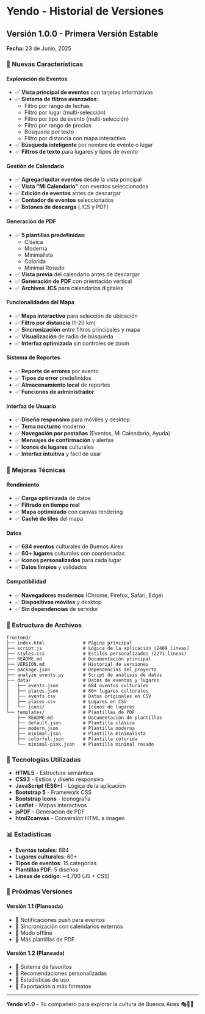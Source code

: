 # Yendo - Historial de Versiones

## Versión 1.0.0 - Primera Versión Estable

**Fecha:** 23 de Junio, 2025

### 🎉 Nuevas Características

#### Exploración de Eventos
- ✅ **Vista principal de eventos** con tarjetas informativas
- ✅ **Sistema de filtros avanzados**:
  - Filtro por rango de fechas
  - Filtro por lugar (multi-selección)
  - Filtro por tipo de evento (multi-selección)
  - Filtro por rango de precios
  - Búsqueda por texto
  - Filtro por distancia con mapa interactivo
- ✅ **Búsqueda inteligente** por nombre de evento o lugar
- ✅ **Filtros de texto** para lugares y tipos de evento

#### Gestión de Calendario
- ✅ **Agregar/quitar eventos** desde la vista principal
- ✅ **Vista "Mi Calendario"** con eventos seleccionados
- ✅ **Edición de eventos** antes de descargar
- ✅ **Contador de eventos** seleccionados
- ✅ **Botones de descarga** (.ICS y PDF)

#### Generación de PDF
- ✅ **5 plantillas predefinidas**:
  - Clásica
  - Moderna
  - Minimalista
  - Colorida
  - Minimal Rosado
- ✅ **Vista previa** del calendario antes de descargar
- ✅ **Generación de PDF** con orientación vertical
- ✅ **Archivos .ICS** para calendarios digitales

#### Funcionalidades del Mapa
- ✅ **Mapa interactivo** para selección de ubicación
- ✅ **Filtro por distancia** (1-20 km)
- ✅ **Sincronización** entre filtros principales y mapa
- ✅ **Visualización** de radio de búsqueda
- ✅ **Interfaz optimizada** sin controles de zoom

#### Sistema de Reportes
- ✅ **Reporte de errores** por evento
- ✅ **Tipos de error** predefinidos
- ✅ **Almacenamiento local** de reportes
- ✅ **Funciones de administrador**

#### Interfaz de Usuario
- ✅ **Diseño responsivo** para móviles y desktop
- ✅ **Tema nocturno** moderno
- ✅ **Navegación por pestañas** (Eventos, Mi Calendario, Ayuda)
- ✅ **Mensajes de confirmación** y alertas
- ✅ **Iconos de lugares** culturales
- ✅ **Interfaz intuitiva** y fácil de usar

### 🔧 Mejoras Técnicas

#### Rendimiento
- ✅ **Carga optimizada** de datos
- ✅ **Filtrado en tiempo real**
- ✅ **Mapa optimizado** con canvas rendering
- ✅ **Caché de tiles** del mapa

#### Datos
- ✅ **684 eventos** culturales de Buenos Aires
- ✅ **60+ lugares** culturales con coordenadas
- ✅ **Iconos personalizados** para cada lugar
- ✅ **Datos limpios** y validados

#### Compatibilidad
- ✅ **Navegadores modernos** (Chrome, Firefox, Safari, Edge)
- ✅ **Dispositivos móviles** y desktop
- ✅ **Sin dependencias** de servidor

### 📁 Estructura de Archivos

```
frontend/
├── index.html              # Página principal
├── script.js               # Lógica de la aplicación (2409 líneas)
├── styles.css              # Estilos personalizados (2271 líneas)
├── README.md               # Documentación principal
├── VERSION.md              # Historial de versiones
├── package.json            # Dependencias del proyecto
├── analyze_events.py       # Script de análisis de datos
├── data/                   # Datos de eventos y lugares
│   ├── events.json         # 684 eventos culturales
│   ├── places.json         # 60+ lugares culturales
│   ├── events.csv          # Datos originales en CSV
│   ├── places.csv          # Lugares en CSV
│   └── icons/              # Iconos de lugares
└── templates/              # Plantillas de PDF
    ├── README.md           # Documentación de plantillas
    ├── default.json        # Plantilla clásica
    ├── modern.json         # Plantilla moderna
    ├── minimal.json        # Plantilla minimalista
    ├── colorful.json       # Plantilla colorida
    └── minimal-pink.json   # Plantilla minimal rosado
```

### 🚀 Tecnologías Utilizadas

- **HTML5** - Estructura semántica
- **CSS3** - Estilos y diseño responsivo
- **JavaScript (ES6+)** - Lógica de la aplicación
- **Bootstrap 5** - Framework CSS
- **Bootstrap Icons** - Iconografía
- **Leaflet** - Mapas interactivos
- **jsPDF** - Generación de PDF
- **html2canvas** - Conversión HTML a imagen

### 📊 Estadísticas

- **Eventos totales**: 684
- **Lugares culturales**: 60+
- **Tipos de eventos**: 15 categorías
- **Plantillas PDF**: 5 diseños
- **Líneas de código**: ~4,700 (JS + CSS)

### 🎯 Próximas Versiones

#### Versión 1.1 (Planeada)
- 🔄 Notificaciones push para eventos
- 🔄 Sincronización con calendarios externos
- 🔄 Modo offline
- 🔄 Más plantillas de PDF

#### Versión 1.2 (Planeada)
- 🔄 Sistema de favoritos
- 🔄 Recomendaciones personalizadas
- 🔄 Estadísticas de uso
- 🔄 Exportación a más formatos

---

**Yendo v1.0** - Tu compañero para explorar la cultura de Buenos Aires 🎭🎵🎨 